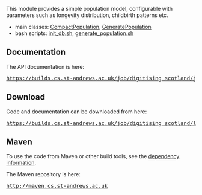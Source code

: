 This module provides a simple population model, configurable with parameters such as longevity distribution, childbirth patterns etc.

* main classes: [CompactPopulation](https://builds.cs.st-andrews.ac.uk/job/digitising_scotland/javadoc/uk/ac/standrews/cs/digitising_scotland/population_model/model/CompactPopulation.html),
        [GeneratePopulation](https://builds.cs.st-andrews.ac.uk/job/digitising_scotland/javadoc/uk/ac/standrews/cs/digitising_scotland/population_model/tools/GeneratePopulation.html)
* bash scripts: [init\_db.sh](http://quicksilver.hg.cs.st-andrews.ac.uk/digitising_scotland/file/tip/population_model/src/main/resources/scripts/init_db.sh),
        [generate\_population.sh](http://quicksilver.hg.cs.st-andrews.ac.uk/digitising_scotland/file/tip/population_model/src/main/resources/scripts/generate_population.sh)

## Documentation

The API documentation is here:

<div class="source">
    <pre><a href="https://builds.cs.st-andrews.ac.uk/job/digitising_scotland/javadoc/">https://builds.cs.st-andrews.ac.uk/job/digitising_scotland/javadoc/</a></pre>
</div>

## Download

Code and documentation can be downloaded from here:

<div class="source">
    <pre><a href="https://builds.cs.st-andrews.ac.uk/job/digitising_scotland/lastSuccessfulBuild/artifact/population_model/target/">https://builds.cs.st-andrews.ac.uk/job/digitising_scotland/lastSuccessfulBuild/artifact/population_model/target/</a></pre>
</div>

## Maven

To use the code from Maven or other build tools, see the [dependency information](dependency-info.html).

The Maven repository is here:

<div class="source">
    <pre><a href="http://maven.cs.st-andrews.ac.uk">http://maven.cs.st-andrews.ac.uk</a></pre>
</div>
